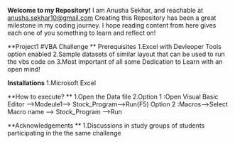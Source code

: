**Welcome to my Repository!**
I am Anusha Sekhar, and reachable at anusha.sekhar10@gmail.com
Creating this Repository has been a great milestone in my coding journey.
I hope reading content from here gives each one of you something to learn and reflect on!

**Project1 #VBA Challenge **
Prerequisites
1.Excel with Devleoper Tools option enabled
2.Sample datasets of similar layout that can be used to run the vbs code on 
3.Most important of all some Dedication to Learn with an open mind! 

**Installations**
1.Microsoft Excel 

**How to execute? **
1.Open the Data file 
2.Option 1 :Open Visual Basic Editor -->Modeule1--> Stock_Program-->Run(F5)
  Option 2 :Macros-->Select Macro name --> Stock_Program -->Run 

**Acknowledgements **
1.Discussions in study groups of students participating in the the same challenge 
